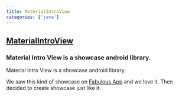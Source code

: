 ```yaml
---
title: MaterialIntroView
categories: ['java']
---
```

## [MaterialIntroView](https://github.com/iammert/MaterialIntroView)

### Material Intro View is a showcase android library.

Material Intro View is a showcase android library.

We saw this kind of showcase on [Fabulous App](http://www.thefabulous.co/) and we love it. Then decided to create showcase just like it.
